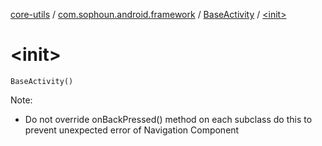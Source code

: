 [core-utils](../../index.md) / [com.sophoun.android.framework](../index.md) / [BaseActivity](index.md) / [&lt;init&gt;](./-init-.md)

# &lt;init&gt;

`BaseActivity()`

Note:

* Do not override onBackPressed() method on each subclass
do this to prevent unexpected error of Navigation Component
